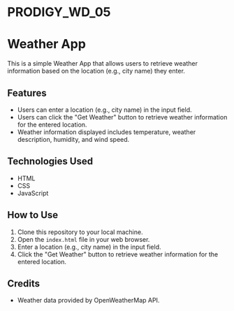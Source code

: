 # PRODIGY_WD_05
# Weather App

This is a simple Weather App that allows users to retrieve weather information based on the location (e.g., city name) they enter.

## Features

- Users can enter a location (e.g., city name) in the input field.
- Users can click the "Get Weather" button to retrieve weather information for the entered location.
- Weather information displayed includes temperature, weather description, humidity, and wind speed.

## Technologies Used

- HTML
- CSS
- JavaScript

## How to Use

1. Clone this repository to your local machine.
2. Open the `index.html` file in your web browser.
3. Enter a location (e.g., city name) in the input field.
4. Click the "Get Weather" button to retrieve weather information for the entered location.

## Credits

- Weather data provided by OpenWeatherMap API.
